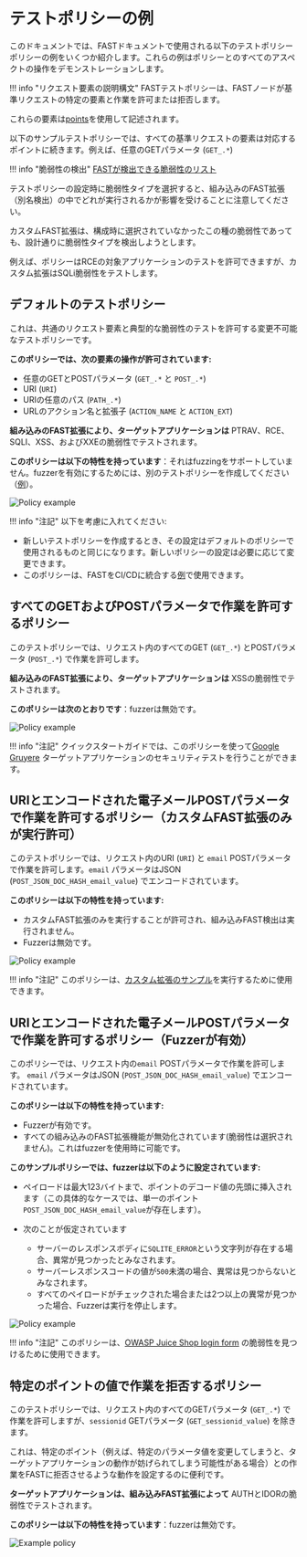 # テストポリシーの例

このドキュメントでは、FASTドキュメントで使用される以下のテストポリシーポリシーの例をいくつか紹介します。これらの例はポリシーとのすべてのアスペクトの操作をデモンストレーションします。

!!! info "リクエスト要素の説明構文"
FASTテストポリシーは、FASTノードが基準リクエストの特定の要素と作業を許可または拒否します。

これらの要素は[points](../../dsl/points/intro.md)を使用して記述されます。

以下のサンプルテストポリシーでは、すべての基準リクエストの要素は対応するポイントに続きます。例えば、任意のGETパラメータ (`GET_.*`)

!!! info "脆弱性の検出"
[FASTが検出できる脆弱性のリスト](../../VULN-LIST.md)

テストポリシーの設定時に脆弱性タイプを選択すると、組み込みのFAST拡張（別名検出）の中でどれが実行されるかが影響を受けることに注意してください。

カスタムFAST拡張は、構成時に選択されていなかったこの種の脆弱性であっても、設計通りに脆弱性タイプを検出しようとします。

例えば、ポリシーはRCEの対象アプリケーションのテストを許可できますが、カスタム拡張はSQLi脆弱性をテストします。

## デフォルトのテストポリシー

これは、共通のリクエスト要素と典型的な脆弱性のテストを許可する変更不可能なテストポリシーです。

**このポリシーでは、次の要素の操作が許可されています:**

* 任意のGETとPOSTパラメータ (`GET_.*` と `POST_.*`)
* URI (`URI`)
* URIの任意のパス (`PATH_.*`)
* URLのアクション名と拡張子 (`ACTION_NAME` と `ACTION_EXT`)

**組み込みのFAST拡張により、ターゲットアプリケーションは** PTRAV、RCE、SQLI、XSS、およびXXEの脆弱性でテストされます。

**このポリシーは以下の特性を持っています**：それはfuzzingをサポートしていません。fuzzerを有効にするためには、別のテストポリシーを作成してください（[例](#policy-that-allows-working-with-uri-and-encoded-email-post-parameters-fuzzer-is-enabled)）。

![Policy example](../../../images/fast/operations/en/test-policy/examples/default-policy-example.png)

!!! info "注記"
以下を考慮に入れてください:

* 新しいテストポリシーを作成するとき、その設定はデフォルトのポリシーで使用されるものと同じになります。新しいポリシーの設定は必要に応じて変更できます。
* このポリシーは、FASTをCI/CDに統合する[例](../../poc/examples/circleci.md)で使用できます。

## すべてのGETおよびPOSTパラメータで作業を許可するポリシー

このテストポリシーでは、リクエスト内のすべてのGET (`GET_.*`) とPOSTパラメータ (`POST_.*`) で作業を許可します。

**組み込みのFAST拡張により、ターゲットアプリケーションは** XSSの脆弱性でテストされます。

**このポリシーは次のとおりです**：fuzzerは無効です。

![Policy example](../../../images/fast/operations/en/test-policy/examples/get-post-policy-example.png)

!!! info "注記"
クイックスタートガイドでは、このポリシーを使って[Google Gruyere](../../qsg/test-run.md) ターゲットアプリケーションのセキュリティテストを行うことができます。

## URIとエンコードされた電子メールPOSTパラメータで作業を許可するポリシー（カスタムFAST拡張のみが実行許可）

このテストポリシーでは、リクエスト内のURI (`URI`) と `email` POSTパラメータで作業を許可します。`email` パラメータはJSON (`POST_JSON_DOC_HASH_email_value`) でエンコードされています。

**このポリシーは以下の特性を持っています:**

* カスタムFAST拡張のみを実行することが許可され、組み込みFAST検出は実行されません。
* Fuzzerは無効です。

![Policy example](../../../images/fast/operations/en/test-policy/examples/custom-dsl-example.png)

!!! info "注記"
このポリシーは、[カスタム拡張のサンプル](../../dsl/using-extension.md)を実行するために使用できます。

## URIとエンコードされた電子メールPOSTパラメータで作業を許可するポリシー（Fuzzerが有効）

このポリシーでは、リクエスト内の`email` POSTパラメータで作業を許可します。 `email` パラメータはJSON (`POST_JSON_DOC_HASH_email_value`) でエンコードされています。

**このポリシーは以下の特性を持っています:**

* Fuzzerが有効です。
* すべての組み込みのFAST拡張機能が無効化されています(脆弱性は選択されません)。これはfuzzerを使用時に可能です。

**このサンプルポリシーでは、fuzzerは以下のように設定されています:**

* ペイロードは最大123バイトまで、ポイントのデコード値の先頭に挿入されます（この具体的なケースでは、単一のポイント`POST_JSON_DOC_HASH_email_value`が存在します）。
* 次のことが仮定されています

    * サーバーのレスポンスボディに`SQLITE_ERROR`という文字列が存在する場合、異常が見つかったとみなされます。
    * サーバーレスポンスコードの値が`500`未満の場合、異常は見つからないとみなされます。
    * すべてのペイロードがチェックされた場合または2つ以上の異常が見つかった場合、Fuzzerは実行を停止します。

![Policy example](../../../images/fast/operations/en/test-policy/examples/enabled-fuzzer-example.png)

!!! info "注記"
このポリシーは、[OWASP Juice Shop login form](../../dsl/extensions-examples/overview.md) の脆弱性を見つけるために使用できます。

## 特定のポイントの値で作業を拒否するポリシー

このテストポリシーでは、リクエスト内のすべてのGETパラメータ (`GET_.*`) で作業を許可しますが、`sessionid` GETパラメータ (`GET_sessionid_value`) を除きます。

これは、特定のポイント（例えば、特定のパラメータ値を変更してしまうと、ターゲットアプリケーションの動作が妨げられてしまう可能性がある場合）との作業をFASTに拒否させるような動作を設定するのに便利です。

**ターゲットアプリケーションは、組み込みFAST拡張によって** AUTHとIDORの脆弱性でテストされます。

**このポリシーは以下の特性を持っています**：fuzzerは無効です。

![Example policy](../../../images/fast/operations/en/test-policy/examples/sessionid-example.png)
